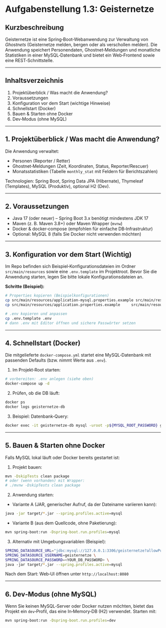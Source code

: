 # Aufgabenstellung 1.3: Geisternetze

## Kurzbeschreibung
Geisternetze ist eine Spring‑Boot‑Webanwendung zur Verwaltung von *Ghostnets* (Geisternetze melden, bergen oder als verschollen melden). Die Anwendung speichert Personendaten, Ghostnet‑Meldungen und monatliche Statistiken in einer MySQL‑Datenbank und bietet ein Web‑Frontend sowie eine REST‑Schnittstelle.

---
## Inhaltsverzeichnis
1. Projektüberblick / Was macht die Anwendung?  
2. Voraussetzungen  
3. Konfiguration vor dem Start (wichtige Hinweise)  
4. Schnellstart (Docker)  
5. Bauen & Starten ohne Docker  
6. Dev‑Modus (ohne MySQL)  


---
## 1. Projektüberblick / Was macht die Anwendung?
Die Anwendung verwaltet:
- Personen (Reporter / Retter)  
- Ghostnet‑Meldungen (Zeit, Koordinaten, Status, Reporter/Rescuer)  
- Monatsstatistiken (Tabelle `monthly_stat` mit Feldern für Berichtszahlen)

Technologien: Spring Boot, Spring Data JPA (Hibernate), Thymeleaf (Templates), MySQL (Produktiv), optional H2 (Dev). 

---
## 2. Voraussetzungen
- Java 17 (oder neuer) – Spring Boot 3.x benötigt mindestens JDK 17  
- Maven (z. B. Maven 3.8+) oder Maven Wrapper (`mvnw`)  
- Docker & docker‑compose (empfohlen für einfache DB‑Infrastruktur)  
- Optional: MySQL 8 (falls Sie Docker nicht verwenden möchten)

---
## 3. Konfiguration vor dem Start (Wichtig)
Im Repo befinden sich Beispiel‑Konfigurationsdateien im Ordner `src/main/resources` sowie eine `.env.template` im Projektroot. Bevor Sie die Anwendung starten, legen Sie bitte lokale Konfigurationsdateien an.

**Schritte (Beispiel):**
```bash
# Properties kopieren (Beispielkonfigurationen)
cp src/main/resources/application-mysql.properties.example src/main/resources/application-mysql.properties
cp src/main/resources/application.properties.example     src/main/resources/application.properties

# .env kopieren und anpassen
cp .env.template .env
# dann .env mit Editor öffnen und sichere Passwörter setzen
```

---
## 4. Schnellstart (Docker)
Die mitgelieferte `docker-compose.yml` startet eine MySQL‑Datenbank mit passenden Defaults (bzw. nimmt Werte aus `.env`).

1. Im Projekt‑Root starten:
```bash
# vorbereiten: .env anlegen (siehe oben)
docker-compose up -d
```

2. Prüfen, ob die DB läuft:
```bash
docker ps
docker logs geisternetze-db
```

3. Beispiel: Datenbank‑Query:
```bash
docker exec -it geisternetze-db mysql -uroot -p${MYSQL_ROOT_PASSWORD} geisternetze -e "SELECT * FROM monthly_stat;"
```


---
## 5. Bauen & Starten ohne Docker
Falls MySQL lokal läuft oder Docker bereits gestartet ist:

1. Projekt bauen:
```bash
mvn -DskipTests clean package
# oder (wenn vorhanden) mit Wrapper:
# ./mvnw -DskipTests clean package
```

2. Anwendung starten:
- Variante A (JAR, generischer Aufruf, da der Dateiname variieren kann):
```bash
java -jar target/*.jar --spring.profiles.active=mysql
```
- Variante B (aus dem Quellcode, ohne Paketierung):
```bash
mvn spring-boot:run -Dspring-boot.run.profiles=mysql
```

3. Alternativ mit Umgebungsvariablen (Beispiel):
```bash
SPRING_DATASOURCE_URL="jdbc:mysql://127.0.0.1:3306/geisternetze?allowPublicKeyRetrieval=true&useSSL=false&serverTimezone=UTC&characterEncoding=UTF-8" \
SPRING_DATASOURCE_USERNAME=geisternetze \
SPRING_DATASOURCE_PASSWORD=<YOUR_DB_PASSWORD> \
java -jar target/*.jar --spring.profiles.active=mysql
```

Nach dem Start: Web‑UI öffnen unter `http://localhost:8080`

---
## 6. Dev‑Modus (ohne MySQL)
Wenn Sie keinen MySQL‑Server oder Docker nutzen möchten, bietet das Projekt ein `dev`‑Profil, das eine In‑Memory‑DB (H2) verwendet. Starten mit:
```bash
mvn spring-boot:run -Dspring-boot.run.profiles=dev
```
